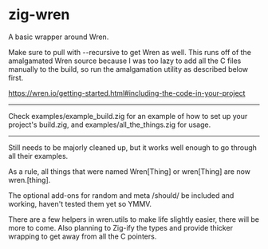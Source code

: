 # zig-wren 
A basic wrapper around Wren.

Make sure to pull with --recursive to get Wren as well.
This runs off of the amalgamated Wren source because I was too lazy to add all the C files manually to the build, so run the amalgamation utility as described below first.

https://wren.io/getting-started.html#including-the-code-in-your-project

---

Check examples/example_build.zig for an example of how to set up your project's build.zig, and examples/all_the_things.zig for usage.

---

Still needs to be majorly cleaned up, but it works well enough to go through all their examples.

As a rule, all things that were named Wren[Thing] or wren[Thing] are now wren.[thing].  

The optional add-ons for random and meta /should/ be included and working, haven't tested them yet so YMMV.

There are a few helpers in wren.utils to make life slightly easier, there will be more to come.
Also planning to Zig-ify the types and provide thicker wrapping to get away from all the C pointers.
